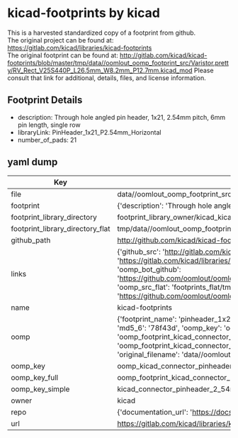 # kicad-footprints by kicad  
This is a harvested standardized copy of a footprint from github.  
The original project can be found at:  
https://gitlab.com/kicad/libraries/kicad-footprints  
The original footprint can be found at:
http://gitlab.com/kicad/kicad-footprints/blob/master/tmp/data//oomlout_oomp_footprint_src/Varistor.pretty/RV_Rect_V25S440P_L26.5mm_W8.2mm_P12.7mm.kicad_mod
Please consult that link for additional, details, files, and license information.  
## Footprint Details
* description: Through hole angled pin header, 1x21, 2.54mm pitch, 6mm pin length, single row  
* libraryLink: PinHeader_1x21_P2.54mm_Horizontal  
* number_of_pads: 21  
## yaml dump  
| Key | Value |  
| --- | --- |  
| file | data//oomlout_oomp_footprint_src/kicad-footprints/Connector_PinHeader_2.54mm.pretty/PinHeader_1x21_P2.54mm_Horizontal.kicad_mod |  
| footprint | {'description': 'Through hole angled pin header, 1x21, 2.54mm pitch, 6mm pin length, single row', 'libraryLink': 'PinHeader_1x21_P2.54mm_Horizontal', 'number_of_pads': 21} |  
| footprint_library_directory | footprint_library_owner/kicad_kicad-footprints/ |  
| footprint_library_directory_flat | tmp/data//oomlout_oomp_footprint_src/footprints_flat/kicad_connector_pinheader_2_54mm_pinheader_1x21_p2_54mm_horizontal/working |  
| github_path | http://github.com/kicad/kicad-footprints/blob/master/tmp/data//oomlout_oomp_footprint_src/Connector_PinHeader_2.54mm.pretty/PinHeader_1x21_P2.54mm_Horizontal.kicad_mod |  
| links | {'github_src': 'http://gitlab.com/kicad/kicad-footprints/blob/master/tmp/data//oomlout_oomp_footprint_src/Varistor.pretty/RV_Rect_V25S440P_L26.5mm_W8.2mm_P12.7mm.kicad_mod', 'github_src_repo': 'https://gitlab.com/kicad/libraries/kicad-footprints', 'oomp_bot': 'tmp/data//oomlout_oomp_footprint_src/footprints/kicad_connector_pinheader_2_54mm_pinheader_1x21_p2_54mm_horizontal/working', 'oomp_bot_github': 'https://github.com/oomlout/oomlout_oomp_footprint_bot/tree/main/tmp/data//oomlout_oomp_footprint_src/footprints/kicad_connector_pinheader_2_54mm_pinheader_1x21_p2_54mm_horizontal/working', 'oomp_src_flat': 'footprints_flat/tmp/data//oomlout_oomp_footprint_src/footprints_flat/kicad_connector_pinheader_2_54mm_pinheader_1x21_p2_54mm_horizontal/working', 'oomp_src_flat_github': 'https://github.com/oomlout/oomlout_oomp_footprint_src/tree/main/tmp/data//oomlout_oomp_footprint_src/footprints_flat/kicad_connector_pinheader_2_54mm_pinheader_1x21_p2_54mm_horizontal/working'} |  
| name | kicad-footprints |  
| oomp | {'footprint_name': 'pinheader_1x21_p2_54mm_horizontal', 'library_name': 'connector_pinheader_2_54mm', 'md5': '78f43d69df77756cb179d1ad02b8bd6c', 'md5_10': '78f43d69df', 'md5_5': '78f43', 'md5_6': '78f43d', 'oomp_key': 'oomp_kicad_connector_pinheader_2_54mm_pinheader_1x21_p2_54mm_horizontal', 'oomp_key_extra': 'oomp_footprint_kicad_connector_pinheader_2_54mm_pinheader_1x21_p2_54mm_horizontal', 'oomp_key_full': 'oomp_footprint_kicad_connector_pinheader_2_54mm_pinheader_1x21_p2_54mm_horizontal_78f43d', 'oomp_key_simple': 'kicad_connector_pinheader_2_54mm_pinheader_1x21_p2_54mm_horizontal', 'original_filename': 'data//oomlout_oomp_footprint_src/kicad-footprints/Connector_PinHeader_2.54mm.pretty/PinHeader_1x21_P2.54mm_Horizontal.kicad_mod', 'owner_name': 'kicad'} |  
| oomp_key | oomp_kicad_connector_pinheader_2_54mm_pinheader_1x21_p2_54mm_horizontal |  
| oomp_key_full | oomp_footprint_kicad_connector_pinheader_2_54mm_pinheader_1x21_p2_54mm_horizontal |  
| oomp_key_simple | kicad_connector_pinheader_2_54mm_pinheader_1x21_p2_54mm_horizontal |  
| owner | kicad |  
| repo | {'documentation_url': 'https://docs.github.com/rest/repos/repos#get-a-repository', 'message': 'Not Found'} |  
| url | https://gitlab.com/kicad/libraries/kicad-footprints |  

